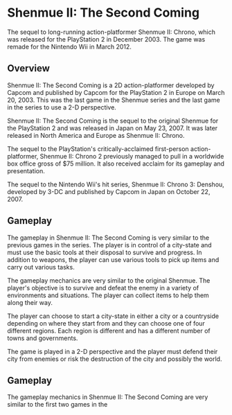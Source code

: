 # Shenmue II: The Second Coming

The sequel to long-running action-platformer Shenmue II: Chrono, which was released for the PlayStation 2 in December 2003. The game was remade for the Nintendo Wii in March 2012.

## Overview

Shenmue II: The Second Coming is a 2D action-platformer developed by Capcom and published by Capcom for the PlayStation 2 in Europe on March 20, 2003. This was the last game in the Shenmue series and the last game in the series to use a 2-D perspective.

Shenmue II: The Second Coming is the sequel to the original Shenmue for the PlayStation 2 and was released in Japan on May 23, 2007. It was later released in North America and Europe as Shenmue II: Chrono.

The sequel to the PlayStation's critically-acclaimed first-person action-platformer, Shenmue II: Chrono 2 previously managed to pull in a worldwide box office gross of $75 million. It also received acclaim for its gameplay and presentation.

The sequel to the Nintendo Wii's hit series, Shenmue II: Chrono 3: Denshou, developed by 3-DC and published by Capcom in Japan on October 22, 2007.

## Gameplay

The gameplay in Shenmue II: The Second Coming is very similar to the previous games in the series. The player is in control of a city-state and must use the basic tools at their disposal to survive and progress. In addition to weapons, the player can use various tools to pick up items and carry out various tasks.

The gameplay mechanics are very similar to the original Shenmue. The player's objective is to survive and defeat the enemy in a variety of environments and situations. The player can collect items to help them along their way.

The player can choose to start a city-state in either a city or a countryside depending on where they start from and they can choose one of four different regions. Each region is different and has a different number of towns and governments.

The game is played in a 2-D perspective and the player must defend their city from enemies or risk the destruction of the city and possibly the world.

## Gameplay

The gameplay mechanics in Shenmue II: The Second Coming are very similar to the first two games in the
